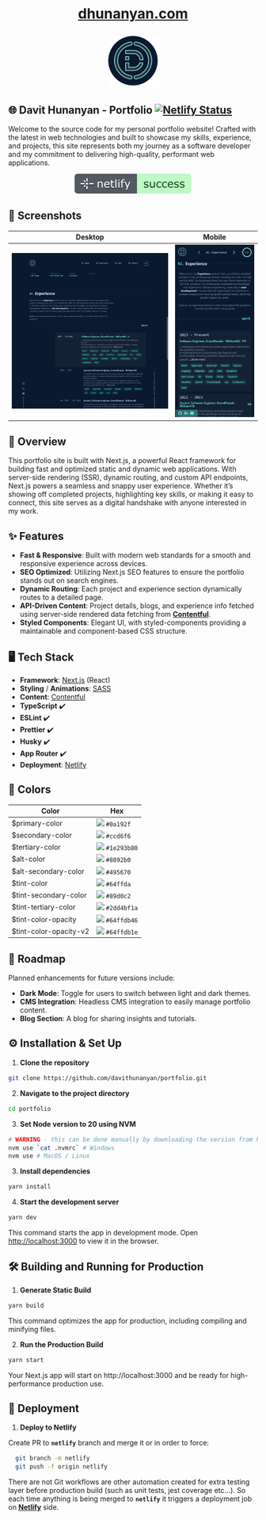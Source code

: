 <h1 align="center">
  <a href="https://dhunanyan.com" alt="Official Website">
    <p>dhunanyan.com</p>
    <img alt="Logo" src="https://raw.githubusercontent.com/dhunanyan/portfolio/master/public/svg/i_logo-bg.svg" width="100" />
  </a>
</h1>

## 🌐 Davit Hunanyan - Portfolio [![Netlify Status](https://api.netlify.com/api/v1/badges/a77080ba-aa75-4807-ad50-b0e00c0c31da/deploy-status)](https://app.netlify.com/sites/dhunanyan/deploys)

Welcome to the source code for my personal portfolio website! Crafted with the latest in web technologies and built to showcase my skills, experience, and projects, this site represents both my journey as a software developer and my commitment to delivering high-quality, performant web applications.

<p align="center">
  <a href="https://app.netlify.com/sites/dhunanyan/deploys" alt="Netlify Deploys">
    <img alt="Netlify Status" src="https://raw.githubusercontent.com/dhunanyan/portfolio/master/docs/i_netlify.svg"  />
  </a>
</p>

## 📸 Screenshots

| Desktop                                                                                                         | Mobile                                                                                                        |
| --------------------------------------------------------------------------------------------------------------- | ------------------------------------------------------------------------------------------------------------- |
| ![Desktop Screenshot](https://raw.githubusercontent.com/dhunanyan/portfolio/master/docs/screenshot-desktop.png) | ![Mobile Screenshot](https://raw.githubusercontent.com/dhunanyan/portfolio/master/docs/screenshot-mobile.png) |

## 🎨 Overview

This portfolio site is built with Next.js, a powerful React framework for building fast and optimized static and dynamic web applications. With server-side rendering (SSR), dynamic routing, and custom API endpoints, Next.js powers a seamless and snappy user experience. Whether it’s showing off completed projects, highlighting key skills, or making it easy to connect, this site serves as a digital handshake with anyone interested in my work.

## ✨ Features

- **Fast & Responsive**: Built with modern web standards for a smooth and responsive experience across devices.
- **SEO Optimized**: Utilizing Next.js SEO features to ensure the portfolio stands out on search engines.
- **Dynamic Routing**: Each project and experience section dynamically routes to a detailed page.
- **API-Driven Content**: Project details, blogs, and experience info fetched using server-side rendered data fetching from [**Contentful**](https://www.contentful.com 'Contentful').
- **Styled Components**: Elegant UI, with styled-components providing a maintainable and component-based CSS structure.

## 🖥️ Tech Stack

- **Framework**: [Next.js](https://nextjs.org 'Next.js') (React)
- **Styling** / **Animations**: [SASS](https://sass-lang.com 'SASS')
- **Content**: [Contentful](https://www.contentful.com 'Contentful')
- **TypeScript** ✔️
- **ESLint** ✔️
- **Prettier** ✔️
- **Husky** ✔️
- **App Router** ✔️
- **Deployment**: [Netlify](https://www.netlify.com, 'Netlify')

## 🎨 Colors

| Color                  | Hex                                                            |
| ---------------------- | -------------------------------------------------------------- |
| $primary-color         | ![](https://singlecolorimage.com/get/0a192f/20x20) `#0a192f`   |
| $secondary-color       | ![](https://singlecolorimage.com/get/ccd6f6/20x20) `#ccd6f6`   |
| $tertiary-color        | ![](https://singlecolorimage.com/get/232A39/20x20) `#1e293b80` |
| $alt-color             | ![](https://singlecolorimage.com/get/8892b0/20x20) `#8892b0`   |
| $alt-secondary-color   | ![](https://singlecolorimage.com/get/495670/20x20) `#495670`   |
| $tint-color            | ![](https://singlecolorimage.com/get/64ffda/20x20) `#64ffda`   |
| $tint-secondary-color  | ![](https://singlecolorimage.com/get/89d0c2/20x20) `#89d0c2`   |
| $tint-tertiary-color   | ![](https://singlecolorimage.com/get/386463/20x20) `#2dd4bf1a` |
| $tint-color-opacity    | ![](https://singlecolorimage.com/get/5ADDC1/20x20) `#64ffdb46` |
| $tint-color-opacity-v2 | ![](https://singlecolorimage.com/get/2F434A/20x20) `#64ffdb1e` |

## 🚧 Roadmap

Planned enhancements for future versions include:

- **Dark Mode**: Toggle for users to switch between light and dark themes.
- **CMS Integration**: Headless CMS integration to easily manage portfolio content.
- **Blog Section**: A blog for sharing insights and tutorials.

## ⚙️ Installation & Set Up

1. **Clone the repository**

```bash
git clone https://github.com/davithunanyan/portfolio.git
```

2. **Navigate to the project directory**

```bash
cd portfolio
```

3. **Set Node version to 20 using NVM**

```bash
# WARNING - this can be done manually by downloading the version from https://nodejs.org/en/download/package-manager
nvm use `cat .nvmrc` # Windows
nvm use # MacOS / Linux
```

3. **Install dependencies**

```bash
yarn install
```

4. **Start the development server**

```bash
yarn dev
```

This command starts the app in development mode. Open [http://localhost:3000](http://localhost:3000) to view it in the browser.

## 🛠 Building and Running for Production

1. **Generate Static Build**

```bash
yarn build
```

This command optimizes the app for production, including compiling and minifying files.

2. **Run the Production Build**

```bash
yarn start
```

Your Next.js app will start on http://localhost:3000 and be ready for high-performance production use.

## 🚀 Deployment

1. **Deploy to Netlify**

Create PR to **`netlify`** branch and merge it or in order to force:

```bash
  git branch -m netlify
  git push -f origin netlify
```

There are not Git workflows are other automation created for extra testing layer before production build (such as unit tests, jest coverage etc...). So each time anything is being merged to **`netlify`** it triggers a deployment job on [**Netlify**](https://app.netlify.com/sites/dhunanyan/deploys) side.
